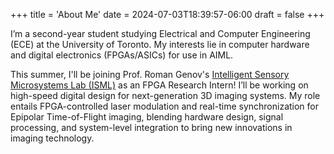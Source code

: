 +++
title = 'About Me'
date = 2024-07-03T18:39:57-06:00
draft = false
+++

I’m a second-year student studying Electrical and Computer Engineering (ECE) at the University of Toronto. My interests lie in computer hardware and digital electronics (FPGAs/ASICs) for use in AIML.

This summer, I'll be joining Prof. Roman Genov's [Intelligent Sensory Microsystems Lab (ISML)](https://www.eecg.utoronto.ca/~roman/lab/index.html) as an FPGA Research Intern! I’ll be working on high-speed digital design for next-generation 3D imaging systems. My role entails FPGA-controlled laser modulation and real-time synchronization for Epipolar Time-of-Flight imaging, blending hardware design, signal processing, and system-level integration to bring new innovations in imaging technology.

<!-- ## Featured Projects

💾 [Memory Initialization File Reformatter](https://github.com/arnav-patil-12/mif-serializer) - ECE241 final project side quest. Serializes address-indexed data values in a MIF.

🌎 [Static Personal Website with Hugo](https://github.com/arnav-patil-12/arnav-patil-12.github.io) - A personal website which also contains a large course notes repository.

🧠 [Deep Learning Framework with NumPy](https://github.com/arnav-patil-12/neural-network-from-scratch) - Vanilla Python neural network to teach myself about AI 🤓 -->
